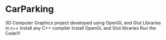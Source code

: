 # CarParking
3D Computer Graphics project developed using OpenGL and Glut Libraries in c++
Install any C++ compiler
Install OpenGL and Glut libraries 
Run the Code!!!
